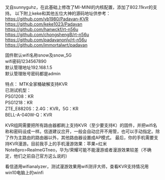 叉自sunnyguhz，在此基础上修改了MI-MINI的内核配置，添加了802.11kvr的支持。
以下附上keke和其他五位大神的源码地址供参考：
https://github.com/vb1980/Padavan-KVR  
https://github.com/keke1023/Padavan  
https://github.com/hanwckf/rt-n56u  
https://github.com/chongshengB/rt-n56u  
https://github.com/padavanonly/rt-n56u  
https://github.com/immortalwrt/padavan

固件默认wifi名称snow及snow_5G  
wifi密码1234567890  
默认管理地址192.168.1.5  
默认管理账号密码都是admin 
  
特点：
MTK全家桶破解支持KVR  
已测试机型：  
PSG1208：KR  
PSG1218：KR  
ZTE_E8820S：2.4G：KVR，5G：KR  
BELL-A-040W-Q：KVR  

KVR组网需要把所有路由器都刷上支持KVR（至少要支持K）的固件，并把wifi名称和密码设成一样。信道建议岔开，一般会自动岔开不用管，也可以手动指定。除了作为主路由的路由器以外，其他路由器设置成AP模式。
最后，你的手机需要支持KVR漫游。目前我手上的手机漫游效果：苹果=红米Note8pro>RealmeGTneo，华为/荣耀可能不能漫游或者漫游效果较差（不确定，他们之前自己官方这么说的）

看信道用wifianalyzer，测试漫游效果用wifi测评大师，查看KVR支持情况用win10电脑上的winfi
  
 
